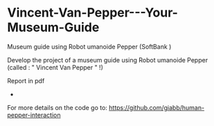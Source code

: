 # Vincent-Van-Pepper---Your-Museum-Guide
Museum guide using Robot umanoide Pepper (SoftBank )

Develop the project of a museum guide using Robot umanoide Pepper (called : " Vincent Van Pepper " !)

Report in pdf

*

For more details on the code go to: https://github.com/giabb/human-pepper-interaction
